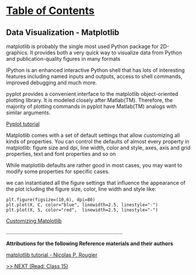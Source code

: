 # [Table of Contents](https://wondwosentsige.github.io/code-401-reading-notes/Home)

## Data Visualization - Matplotlib

matplotlib is probably the single most used Python package for 2D-graphics. It provides both a very quick way to visualize data from Python and publication-quality figures in many formats

IPython is an enhanced interactive Python shell that has lots of interesting features including named inputs and outputs, access to shell commands, improved debugging and much more.

pyplot provides a convenient interface to the matplotlib object-oriented plotting library. It is modeled closely after Matlab(TM). Therefore, the majority of plotting commands in pyplot have Matlab(TM) analogs with similar arguments.

[Pyplot tutorial](https://matplotlib.org/2.0.2/users/pyplot_tutorial.html)

Matplotlib comes with a set of default settings that allow customizing all kinds of properties. You can control the defaults of almost every property in matplotlib: figure size and dpi, line width, color and style, axes, axis and grid properties, text and font properties and so on

While matplotlib defaults are rather good in most cases, you may want to modify some properties for specific cases.

we can instantiated all the figure settings that influence the appearance of the plot icluding the figure size, color, line width and style like:

    plt.figure(figsize=(10,6), dpi=80)
    plt.plot(X, C, color="blue", linewidth=2.5, linestyle="-")
    plt.plot(X, S, color="red",  linewidth=2.5, linestyle="-")

[Customizing Matplotlib](https://matplotlib.org/stable/tutorials/introductory/customizing.html)






















...............................................................................

__Attributions for the following Reference materials and their authors__

[matplotlib tutorial - Nicolas P. Rougier](https://github.com/rougier/matplotlib-tutorial)



[>> NEXT (Read: Class 15)](https://wondwosentsige.github.io/code-401-reading-note/class-15)